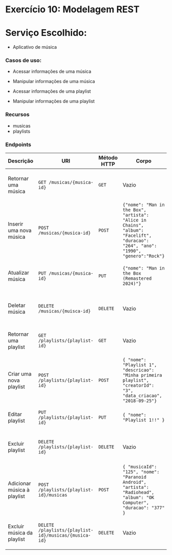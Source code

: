 # Exercício 10: Modelagem REST

# Serviço Escolhido:

* Aplicativo de música

### Casos de uso:

- Acessar informações de uma música

- Manipular informações de uma música

- Acessar informações de uma playlist

- Manipular informações de uma playlist


### Recursos

- musicas
- playlists

### Endpoints

| Descrição | URI | Método HTTP | Corpo | Resposta Esperada | Erros esperados |
| --- | --- | --- | --- | --- | --- |
| Retornar uma música | `GET /musicas/{musica-id}` | `GET` | Vazio | `200 OK` | `404 Not Found` - música não foi encontrada. | 
| Inserir uma nova música | `POST /musicas/{musica-id}` | `POST` | `{"nome": "Man in the Box", "artista": "Alice in Chains", "album": "Facelift", "duracao": "264", "ano": "1990", "genero":"Rock"}` | `201 Created` | `404 Not Found - música não foi encontrada.` |
| Atualizar música | `PUT /musicas/{musica-id}` | `PUT` | `{"nome": "Man in the Box (Remastered 2024)"}` | `200 OK` | `404 Not Found` - música não foi encontrada.
| Deletar música | `DELETE /musicas/{muisca-id}` | `DELETE` | Vazio | `200 OK` | `404 Not Found` - música não foi encontrada. |
| Retornar uma playlist | `GET /playlists/{playlist-id}` | `GET` | Vazio | `200 OK` | `404 Not Found` playlist não foi encontrada. |
| Criar uma nova playlist | `POST /playlists/{playlist-id}` | `POST` | `{ "nome": "Playlist 1", "descricao": "Minha primeira playlist", "creatorId": "3", "data_criacao", "2018-09-25"}` | `201 Created` | `404 Not Found` - playlist não foi encontrada
| Editar playlist | `PUT /playlists/{playlist-id}` | `PUT` | `{ "nome": "Playlist 1!!" }` | `200 OK` | `404 Not Found` - playlist não encontrada. |
| Excluir playlist | `DELETE /playlists/{playlist-id}` | `DELETE` | Vazio | `200 OK` | `404 Not Found` - playlist não foi encontrada. |
| Adicionar música à playlist | `POST /playlists/{playlist-id}/musicas` | `POST` | `{ "musicaId": "125", "nome": "Paranoid Android", "artista": "Radiohead", "album": "OK Computer", "duracao": "377" }` | `201 Created` | `404 Not Found` - playlist não encontrada |
| Excluir música da playlist | `DELETE /playlists/{playlist-id}/musicas/{musica-id}` | `DELETE` | Vazio | `200 OK` | `404 Not Found` - playlist ou música não encontrada |

